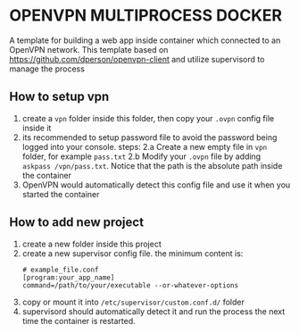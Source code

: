 OPENVPN MULTIPROCESS DOCKER
===========================

A template for building a web app inside container which connected to an OpenVPN network. This template based on https://github.com/dperson/openvpn-client and utilize supervisord to manage the process

## How to setup vpn
1. create a `vpn` folder inside this folder, then copy your `.ovpn` config file inside it
2. its recommended to setup password file to avoid the password being logged into your console. steps:
  2.a Create a new empty file in `vpn` folder, for example `pass.txt`
  2.b Modify your `.ovpn` file by adding `askpass /vpn/pass.txt`. Notice that the path is the absolute path inside the container
3. OpenVPN would automatically detect this config file and use it when you started the container

## How to add new project
1. create a new folder inside this project
2. create a new supervisor config file. the minimum content is:
   ```
   # example_file.conf
   [program:your_app_name]
   command=/path/to/your/executable --or-whatever-options
   ```
3. copy or mount it into `/etc/supervisor/custom.conf.d/` folder
4. supervisord should automatically detect it and run the process the next time the container is restarted.
